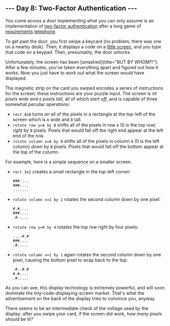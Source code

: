 ## \-\-- Day 8: Two-Factor Authentication \-\--

You come across a door implementing what you can only assume is an
implementation of [two-factor
authentication](https://en.wikipedia.org/wiki/Multi-factor_authentication)
after a long game of
[requirements](https://en.wikipedia.org/wiki/Requirement)
[telephone](https://en.wikipedia.org/wiki/Chinese_whispers).

To get past the door, you first swipe a keycard (no problem; there was
one on a nearby desk). Then, it displays a code on a [little
screen](https://www.google.com/search?q=tiny+lcd&tbm=isch), and you type
that code on a keypad. Then, presumably, the door unlocks.

Unfortunately, the screen has been [smashed]{title="BUT BY WHOM?!"}.
After a few minutes, you\'ve taken everything apart and figured out how
it works. Now you just have to work out what the screen *would* have
displayed.

The magnetic strip on the card you swiped encodes a series of
instructions for the screen; these instructions are your puzzle input.
The screen is *`50` pixels wide and `6` pixels tall*, all of which start
*off*, and is capable of three somewhat peculiar operations:

-   `rect AxB` turns *on* all of the pixels in a rectangle at the
    top-left of the screen which is `A` wide and `B` tall.
-   `rotate row y=A by B` shifts all of the pixels in row `A` (0 is the
    top row) *right* by `B` pixels. Pixels that would fall off the right
    end appear at the left end of the row.
-   `rotate column x=A by B` shifts all of the pixels in column `A` (0
    is the left column) *down* by `B` pixels. Pixels that would fall off
    the bottom appear at the top of the column.

For example, here is a simple sequence on a smaller screen:

-   `rect 3x2` creates a small rectangle in the top-left corner:

        ###....
        ###....
        .......

-   `rotate column x=1 by 1` rotates the second column down by one
    pixel:

        #.#....
        ###....
        .#.....

-   `rotate row y=0 by 4` rotates the top row right by four pixels:

        ....#.#
        ###....
        .#.....

-   `rotate column x=1 by 1` again rotates the second column down by one
    pixel, causing the bottom pixel to wrap back to the top:

        .#..#.#
        #.#....
        .#.....

As you can see, this display technology is extremely powerful, and will
soon dominate the tiny-code-displaying-screen market. That\'s what the
advertisement on the back of the display tries to convince you, anyway.

There seems to be an intermediate check of the voltage used by the
display: after you swipe your card, if the screen did work, *how many
pixels should be lit?*
